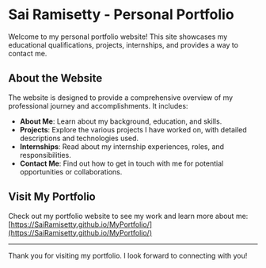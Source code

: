 # Sai Ramisetty - Personal Portfolio

Welcome to my personal portfolio website! This site showcases my educational qualifications, projects, internships, and provides a way to contact me.

## About the Website

The website is designed to provide a comprehensive overview of my professional journey and accomplishments. It includes:

- **About Me**: Learn about my background, education, and skills.
- **Projects**: Explore the various projects I have worked on, with detailed descriptions and technologies used.
- **Internships**: Read about my internship experiences, roles, and responsibilities.
- **Contact Me**: Find out how to get in touch with me for potential opportunities or collaborations.

## Visit My Portfolio

Check out my portfolio website to see my work and learn more about me: [https://SaiRamisetty.github.io/MyPortfolio/](https://SaiRamisetty.github.io/MyPortfolio/)

---

Thank you for visiting my portfolio. I look forward to connecting with you!
